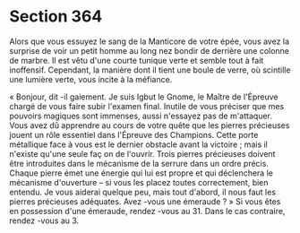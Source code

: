 # Section 364

Alors que vous essuyez le sang de la Manticore  de votre épée, vous avez la surprise de
voir un petit homme au long nez bondir de derrière une colonne de marbre. Il est vêtu
d'une courte tunique verte et semble tout à fait inoffensif. Cependant, la manière dont il
tient une boule de verre, où scintille  une lumière verte, vous incite à la méfiance.





« Bonjour, dit -il gaiement. Je suis Igbut le Gnome, le Maître de l'Épreuve chargé de vous
faire subir l'examen final. Inutile de vous préciser que mes pouvoirs magiques sont
immenses, aussi n'essayez pas de m'attaquer. Vous avez dû apprendre au cours de votre
quête que les pierres précieuses jouent un rôle essentiel dans l'Épreuve des Champions.
Cette porte métallique face à vous est le dernier obstacle avant la victoire  ; mais il n'existe
qu'une seule faç on de l'ouvrir. Trois pierres précieuses doivent être introduites dans le
mécanisme de la serrure dans un ordre précis. Chaque pierre émet une énergie qui lui est
propre et qui déclenchera le mécanisme d'ouverture – si vous les placez toutes
correctement, bien entendu. Je vous aiderai quelque peu, mais tout d'abord, il nous faut
les pierres précieuses adéquates. Avez -vous une émeraude  ? » Si vous êtes en possession
d'une émeraude, rendez -vous au 31. Dans le cas contraire, rendez -vous au 3.